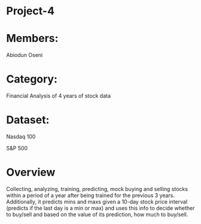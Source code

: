 # Project-4

# Members: 
Abiodun Oseni

# Category: 
Financial Analysis of 4 years of stock data

# Dataset: 
Nasdaq 100 

S&P 500

# Overview

Collecting, analyzing, training, predicting, mock buying and selling stocks within a period of a year after being trained for the previous 3 years.
Additionally, it predicts mins and maxs given a 10-day stock price interval (predicts if the last day is a min or max) and uses this info to decide whether to buy/sell and based on the value of its prediction, how much to buy/sell.

